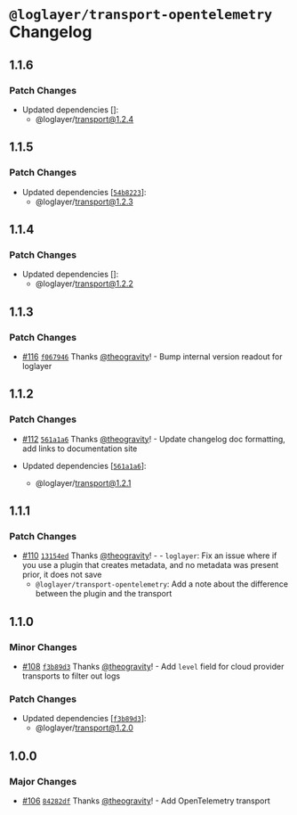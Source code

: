 # `@loglayer/transport-opentelemetry` Changelog

## 1.1.6

### Patch Changes

- Updated dependencies []:
  - @loglayer/transport@1.2.4

## 1.1.5

### Patch Changes

- Updated dependencies [[`54b8223`](https://github.com/loglayer/loglayer/commit/54b822362f631891cff92d8279883eee994e66cb)]:
  - @loglayer/transport@1.2.3

## 1.1.4

### Patch Changes

- Updated dependencies []:
  - @loglayer/transport@1.2.2

## 1.1.3

### Patch Changes

- [#116](https://github.com/loglayer/loglayer/pull/116) [`f067946`](https://github.com/loglayer/loglayer/commit/f067946e3326c0770b02e0fa59dfc605ad423f40) Thanks [@theogravity](https://github.com/theogravity)! - Bump internal version readout for loglayer

## 1.1.2

### Patch Changes

- [#112](https://github.com/loglayer/loglayer/pull/112) [`561a1a6`](https://github.com/loglayer/loglayer/commit/561a1a64e0f386100bcf4a01fb6375df6e6e72d5) Thanks [@theogravity](https://github.com/theogravity)! - Update changelog doc formatting, add links to documentation site

- Updated dependencies [[`561a1a6`](https://github.com/loglayer/loglayer/commit/561a1a64e0f386100bcf4a01fb6375df6e6e72d5)]:
  - @loglayer/transport@1.2.1

## 1.1.1

### Patch Changes

- [#110](https://github.com/loglayer/loglayer/pull/110) [`13154ed`](https://github.com/loglayer/loglayer/commit/13154eded5c0bb96de9ed73e04f2adb6438715e5) Thanks [@theogravity](https://github.com/theogravity)! - - `loglayer`: Fix an issue where if you use a plugin that creates metadata, and no metadata was present prior, it does not save
  - `@loglayer/transport-opentelemetry`: Add a note about the difference between the plugin and the transport

## 1.1.0

### Minor Changes

- [#108](https://github.com/loglayer/loglayer/pull/108) [`f3b89d3`](https://github.com/loglayer/loglayer/commit/f3b89d3c77da9fe4a4f981aca334145b735d9466) Thanks [@theogravity](https://github.com/theogravity)! - Add `level` field for cloud provider transports to filter out logs

### Patch Changes

- Updated dependencies [[`f3b89d3`](https://github.com/loglayer/loglayer/commit/f3b89d3c77da9fe4a4f981aca334145b735d9466)]:
  - @loglayer/transport@1.2.0

## 1.0.0

### Major Changes

- [#106](https://github.com/loglayer/loglayer/pull/106) [`84282df`](https://github.com/loglayer/loglayer/commit/84282dfd42f08f6356ba349f3343690070bd7088) Thanks [@theogravity](https://github.com/theogravity)! - Add OpenTelemetry transport
